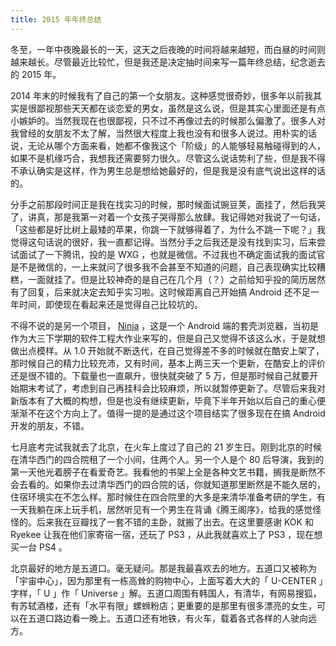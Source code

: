 ```yaml
---
title: 2015 年年终总结
---
```


冬至，一年中夜晚最长的一天，这天之后夜晚的时间将越来越短，而白昼的时间则越来越长。尽管最近比较忙，但是我还是决定抽时间来写一篇年终总结，纪念逝去的 2015 年。

2014 年末的时候我有了自己的第一个女朋友。这种感觉很奇妙，很多年以前我其实是很鄙视那些天天都在谈恋爱的男女，虽然是这么说，但是其实心里面还是有点小嫉妒的。当然我现在也很鄙视，只不过不再像过去的时候那么偏激了。很多人对我曾经的女朋友不太了解，当然很大程度上我也没有和很多人说过。用朴实的话说，无论从哪个方面来看，她都不像我这个「阶级」的人能够轻易触碰得到的人，如果不是机缘巧合，我想我还需要努力很久。尽管这么说话势利了些，但是我不得不承认确实是这样，作为男生总是想给她最好的，但是我是没有底气说出这样的话的。

分手之前那段时间正是我在找实习的时候，那时候面试豌豆荚，面挂了，然后我哭了，讲真，那是我第一对着一个女孩子哭得那么放肆。我记得她对我说了一句话，「这些都是好比树上最矮的苹果，你跳一下就够得着了，为什么不跳一下呢？」我觉得这句话说的很好，我一直都记得。当然分手之后我还是没有找到实习，后来尝试面试了一下腾讯，投的是 WXG ，也就是微信。不过我也不确定面试我的面试官是不是微信的，一上来就问了很多我不会甚至不知道的问题，自己表现确实比较糟糕，一面就挂了。但是比较神奇的是自己在几个月（？）之前给知乎投的简历居然有了回复，后来就决定去知乎实习啦。这时候距离自己开始搞 Android 还不足一年时间，即使现在看起来还是觉得自己比较坑的。

不得不说的是另一个项目， [Ninja](https://github.com/mthli/Ninja "mthli/Ninja") ，这是一个 Android 端的套壳浏览器，当初是作为大三下学期的软件工程大作业来写的，但是自己又觉得不该这么水，于是就想做出点模样。从 1.0 开始就不断迭代，在自己觉得差不多的时候就在酷安上架了，那时候自己的精力比较充沛，又有时间，基本上两三天一个更新，在酷安上的评价还是很不错的。下载量也一直飙升，很快就突破了 5 万，但是那时候自己就要开始期末考试了，考虑到自己再挂科会比较麻烦，所以就暂停更新了。尽管后来我对新版本有了大概的构想，但是也没有继续更新，毕竟下半年开始以后自己的重心便渐渐不在这个方向上了。值得一提的是通过这个项目结实了很多现在在搞 Android 开发的朋友，不错。

七月底考完试我就去了北京，在火车上度过了自己的 21 岁生日。刚到北京的时候在清华西门的四合院租了一个小间，住两个人。另一个人是个 80 后导演，我到的第一天他光着膀子在看爱奇艺。我看他的书架上全是各种文艺书籍，搁我是断然不会去看的。如果你去过清华西门的四合院的话，你就知道那里断然是不能久居的，住宿环境实在不怎么样。那时候住在四合院里的大多是来清华准备考研的学生，有一天我躺在床上玩手机，居然听见有一个男生在背诵《腾王阁序》，给我的感觉怪怪的。后来我在豆瓣找了一套不错的主卧，就搬了出去。在这里要感谢 KOK 和 Ryekee 让我在他们家寄宿一宿，还玩了 PS3 ，从此我就喜欢上了 PS3 ，现在想买一台 PS4 。

北京最好的地方是五道口。毫无疑问。那是我最喜欢去的地方。五道口又被称为「宇宙中心」，因为那里有一栋高耸的购物中心，上面写着大大的「 U-CENTER 」字样，「 U 」作「 Universe 」解。五道口周围有韩国人，有清华，有网易搜狐，有苏轼酒楼，还有「水平有限」螺蛳粉店；更重要的是那里有很多漂亮的女生，可以在五道口路边看一晚上。五道口还有地铁，有火车，载着各式各样的人驶向远方。
